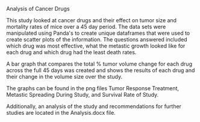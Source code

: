 Analysis of Cancer Drugs 

This study looked at cancer drugs and their effect on tumor size and mortality rates of mice over a 45 day period.  The data sets were manipulated using Panda's to create unique dataframes that were used to create scatter plots of the information.  The questions answered included which drug was most effective, what the metastic growth looked like for each drug and which drug had the least death rates. 

A bar graph that compares the total % tumor volume change for each drug across the full 45 days was created and shows the results of each drug and their change in the volume size over the study.

The graphs can be found in the png files Tumor Response Treatment, Metastic Spreading During Study, and Survival Rate of Study.

Additionally, an analysis of the study and recommendations for further studies are located in the Analysis.docx file.
